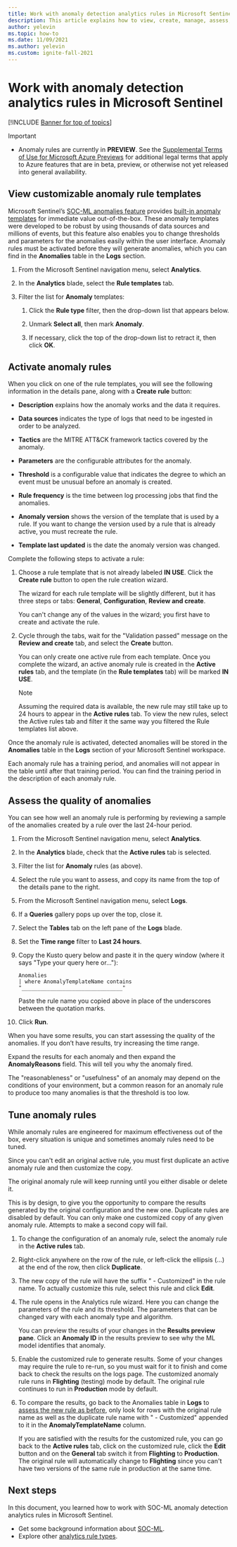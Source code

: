 ```yaml
---
title: Work with anomaly detection analytics rules in Microsoft Sentinel | Microsoft Docs
description: This article explains how to view, create, manage, assess, and fine-tune anomaly detection analytics rules in Microsoft Sentinel.
author: yelevin
ms.topic: how-to
ms.date: 11/09/2021
ms.author: yelevin
ms.custom: ignite-fall-2021
---
```


# Work with anomaly detection analytics rules in Microsoft Sentinel

[!INCLUDE [Banner for top of topics](./includes/banner.md)]

> [!IMPORTANT]
>
> - Anomaly rules are currently in **PREVIEW**. See the [Supplemental Terms of Use for Microsoft Azure Previews](https://azure.microsoft.com/support/legal/preview-supplemental-terms/) for additional legal terms that apply to Azure features that are in beta, preview, or otherwise not yet released into general availability.

## View customizable anomaly rule templates

Microsoft Sentinel’s [SOC-ML anomalies feature](soc-ml-anomalies.md) provides [built-in anomaly templates](detect-threats-built-in.md#anomaly) for immediate value out-of-the-box. These anomaly templates were developed to be robust by using thousands of data sources and millions of events, but this feature also enables you to change thresholds and parameters for the anomalies easily within the user interface. Anomaly rules must be activated before they will generate anomalies, which you can find in the **Anomalies** table in the **Logs** section.

1. From the Microsoft Sentinel navigation menu, select **Analytics**.

1. In the **Analytics** blade, select the **Rule templates** tab.

1. Filter the list for **Anomaly** templates:

    1. Click the **Rule type** filter, then the drop-down list that appears below.

    1. Unmark **Select all**, then mark **Anomaly**.

    1. If necessary, click the top of the drop-down list to retract it, then click **OK**.

## Activate anomaly rules

When you click on one of the rule templates, you will see the following information in the details pane, along with a **Create rule** button:

- **Description** explains how the anomaly works and the data it requires.

- **Data sources** indicates the type of logs that need to be ingested in order to be analyzed.

- **Tactics** are the MITRE ATT&CK framework tactics covered by the anomaly.

- **Parameters** are the configurable attributes for the anomaly.

- **Threshold** is a configurable value that indicates the degree to which an event must be unusual before an anomaly is created.

- **Rule frequency** is the time between log processing jobs that find the anomalies.

- **Anomaly version** shows the version of the template that is used by a rule. If you want to change the version used by a rule that is already active, you must recreate the rule.

- **Template last updated** is the date the anomaly version was changed.

Complete the following steps to activate a rule:

1. Choose a rule template that is not already labeled **IN USE**. Click the **Create rule** button to open the rule creation wizard.

    The wizard for each rule template will be slightly different, but it has three steps or tabs: **General**, **Configuration**, **Review and create**.

    You can't change any of the values in the wizard; you first have to create and activate the rule.

1. Cycle through the tabs, wait for the "Validation passed" message on the **Review and create** tab, and select the **Create** button.

    You can only create one active rule from each template. Once you complete the wizard, an active anomaly rule is created in the **Active rules** tab, and the template (in the **Rule templates** tab) will be marked **IN USE**.

    > [!NOTE]
    > Assuming the required data is available, the new rule may still take up to 24 hours to appear in the **Active rules** tab. To view the new rules, select the Active rules tab and filter it the same way you filtered the Rule templates list above.

Once the anomaly rule is activated, detected anomalies will be stored in the **Anomalies** table in the **Logs** section of your Microsoft Sentinel workspace.

Each anomaly rule has a training period, and anomalies will not appear in the table until after that training period. You can find the training period in the description of each anomaly rule.

## Assess the quality of anomalies

You can see how well an anomaly rule is performing by reviewing a sample of the anomalies created by a rule over the last 24-hour period. 

1. From the Microsoft Sentinel navigation menu, select **Analytics**.

1. In the **Analytics** blade, check that the **Active rules** tab is selected.

1. Filter the list for **Anomaly** rules (as above).

1. Select the rule you want to assess, and copy its name from the top of the details pane to the right.

1. From the Microsoft Sentinel navigation menu, select **Logs**.

1. If a **Queries** gallery pops up over the top, close it.

1. Select the **Tables** tab on the left pane of the **Logs** blade.

1. Set the **Time range** filter to **Last 24 hours**.

1. Copy the Kusto query below and paste it in the query window (where it says "Type your query here or..."):

    ```kusto
    Anomalies 
    | where AnomalyTemplateName contains "________________________________"
    ```
    Paste the rule name you copied above in place of the underscores between the quotation marks.

1. Click **Run**. 

When you have some results, you can start assessing the quality of the anomalies. If you don’t have results, try increasing the time range.

Expand the results for each anomaly and then expand the **AnomalyReasons** field. This will tell you why the anomaly fired.

The "reasonableness" or "usefulness" of an anomaly may depend on the conditions of your environment, but a common reason for an anomaly rule to produce too many anomalies is that the threshold is too low.

## Tune anomaly rules

While anomaly rules are engineered for maximum effectiveness out of the box, every situation is unique and sometimes anomaly rules need to be tuned.

Since you can't edit an original active rule, you must first duplicate an active anomaly rule and then customize the copy.

The original anomaly rule will keep running until you either disable or delete it.

This is by design, to give you the opportunity to compare the results generated by the original configuration and the new one. Duplicate rules are disabled by default. You can only make one customized copy of any given anomaly rule. Attempts to make a second copy will fail.

1. To change the configuration of an anomaly rule, select the anomaly rule in the **Active rules** tab.

1. Right-click anywhere on the row of the rule, or left-click the ellipsis (...) at the end of the row, then click **Duplicate**.

1. The new copy of the rule will have the suffix " - Customized" in the rule name. To actually customize this rule, select this rule and click **Edit**.

1. The rule opens in the Analytics rule wizard. Here you can change the parameters of the rule and its threshold. The parameters that can be changed vary with each anomaly type and algorithm.

    You can preview the results of your changes in the **Results preview pane**. Click an **Anomaly ID** in the results preview to see why the ML model identifies that anomaly.

1. Enable the customized rule to generate results. Some of your changes may require the rule to re-run, so you must wait for it to finish and come back to check the results on the logs page. The customized anomaly rule runs in **Flighting** (testing) mode by default. The original rule continues to run in **Production** mode by default.

1. To compare the results, go back to the Anomalies table in **Logs** to [assess the new rule as before](#assess-the-quality-of-anomalies), only look for rows with the original rule name as well as the duplicate rule name with " - Customized" appended to it in the **AnomalyTemplateName** column.

    If you are satisfied with the results for the customized rule, you can go back to the **Active rules** tab, click on the customized rule, click the **Edit** button and on the **General** tab switch it from **Flighting** to **Production**. The original rule will automatically change to **Flighting** since you can't have two versions of the same rule in production at the same time. 

## Next steps

In this document, you learned how to work with SOC-ML anomaly detection analytics rules in Microsoft Sentinel.

- Get some background information about [SOC-ML](soc-ml-anomalies.md).
- Explore other [analytics rule types](detect-threats-built-in.md).
